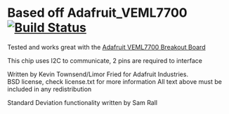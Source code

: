 Based off Adafruit_VEML7700 [![Build Status](https://github.com/adafruit/Adafruit_VEML7700/workflows/Arduino%20Library%20CI/badge.svg)](https://github.com/adafruit/Adafruit_VEML7700/actions)
================

Tested and works great with the [Adafruit VEML7700 Breakout Board](http://www.adafruit.com/)

This chip uses I2C to communicate, 2 pins are required to interface

Written by Kevin Townsend/Limor Fried for Adafruit Industries.  
BSD license, check license.txt for more information
All text above must be included in any redistribution

Standard Deviation functionality written by Sam Rall
